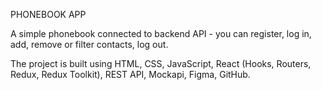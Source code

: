 PHONEBOOK APP

A simple phonebook connected to backend API - you can register, log in, add, remove or filter contacts, log out.

The project is built using HTML, CSS, JavaScript, React (Hooks, Routers, Redux, Redux Toolkit), REST API, Mockapi, Figma, GitHub.
